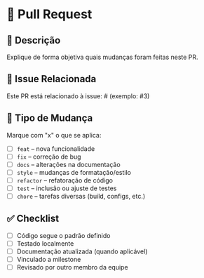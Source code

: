 # 🚀 Pull Request

## 📖 Descrição
Explique de forma objetiva quais mudanças foram feitas neste PR.

## 🔗 Issue Relacionada
Este PR está relacionado à issue: # (exemplo: #3)

## 🔄 Tipo de Mudança
Marque com "x" o que se aplica:
- [ ] `feat` – nova funcionalidade
- [ ] `fix` – correção de bug
- [ ] `docs` – alterações na documentação
- [ ] `style` – mudanças de formatação/estilo
- [ ] `refactor` – refatoração de código
- [ ] `test` – inclusão ou ajuste de testes
- [ ] `chore` – tarefas diversas (build, configs, etc.)

## ✅ Checklist
- [ ] Código segue o padrão definido
- [ ] Testado localmente
- [ ] Documentação atualizada (quando aplicável)
- [ ] Vinculado a milestone
- [ ] Revisado por outro membro da equipe
